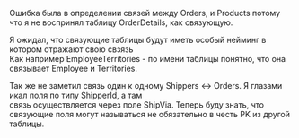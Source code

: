 
Ошибка была в определении связей между Orders, и Products потому что я не воспринял таблицу OrderDetails, как связующую.  

Я ожидал, что связующие таблицы будут иметь особый нейминг в котором отражают свою свзязь  
Как например EmployeeTerritories - по имени таблицы понятно, что она связывает Employee и Territories.  

Так же не заметил связь один к одному Shippers <-> Orders. Я глазами икал поля по типу ShipperId, а там  
связь осуществляется через поле ShipVia. Теперь буду знать, что связующие поля могут называться не обязательно в честь PK из другой таблицы.